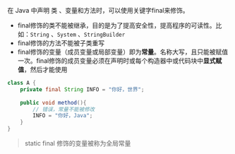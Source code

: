 在 Java 中声明 类 、变量和方法时，可以使用关键字final来修饰。
-  final修饰的类不能被继承，目的是为了提高安全性，提高程序的可读性。比如：`String` 、`System` 、`StringBuilder` 
-  final修饰的方法不能被子类重写
-  final修饰的变量（成员变量或局部变量）即为**常量**。名称大写，且只能被赋值一次。final修饰的成员变量必须在声明时或每个构造器中或代码块中**显式赋值**，然后才能使用

```java
class A {
    private final String INFO = "你好，世界";
    
    public void method(){
        // 错误，常量不能被修改
        INFO = "你好，Java";
    }
}
```

>static final 修饰的变量被称为全局常量